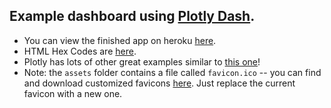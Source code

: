 ## Example dashboard using [Plotly Dash](https://plot.ly/dash).

* You can view the finished app on heroku [here](https://my-fav-donut.herokuapp.com/).
* HTML Hex Codes are [here](https://brandpalettes.com/dunkin-donuts-color-codes/).
* Plotly has lots of other great examples similar to [this one](https://plot.ly/python/pie-charts/)!
* Note: the `assets` folder contains a file called `favicon.ico` -- you can find and download customized favicons [here](https://www.favicon.cc/). Just replace the current favicon with a new one.
